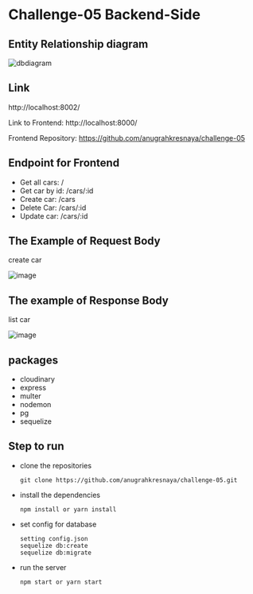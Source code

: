 # Challenge-05 Backend-Side

## Entity Relationship diagram
![dbdiagram](https://user-images.githubusercontent.com/55924803/194536867-e7e94a35-1b24-479f-bc9d-9a3dda775e81.png)

## Link
http://localhost:8002/

Link to Frontend: http://localhost:8000/

Frontend Repository: https://github.com/anugrahkresnaya/challenge-05

## Endpoint for Frontend
- Get all cars: /
- Get car by id: /cars/:id
- Create car: /cars
- Delete Car: /cars/:id
- Update car: /cars/:id

## The Example of Request Body
create car

![image](https://user-images.githubusercontent.com/55924803/194550933-d46cde56-f54e-4993-ae74-ebdd7bad9578.png)

## The example of Response Body
list car

![image](https://user-images.githubusercontent.com/55924803/194551022-ded5183d-2358-4c56-8c2d-4b45ae91d421.png)

## packages
- cloudinary
- express
- multer
- nodemon
- pg
- sequelize

## Step to run
- clone the repositories
  ```
  git clone https://github.com/anugrahkresnaya/challenge-05.git
  ```
- install the dependencies
  ```
  npm install or yarn install
  ```
- set config for database
  ```
  setting config.json
  sequelize db:create
  sequelize db:migrate
  ```
- run the server
  ```
  npm start or yarn start
